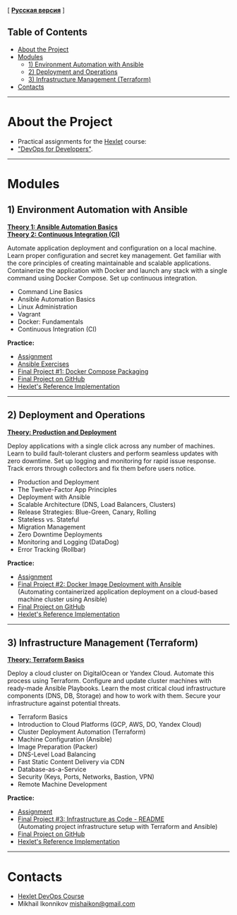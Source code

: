[ **[Русская версия](README.MD)** ]

## Table of Contents
- [About the Project](#about-the-project)
- [Modules](#modules)
  - [1) Environment Automation with Ansible](#1-environment-automation-with-ansible)
  - [2) Deployment and Operations](#2-deployment-and-operations)
  - [3) Infrastructure Management (Terraform)](#3-infrastructure-management-terraform)
- [Contacts](#contacts)

-----

# About the Project
- Practical assignments for the [Hexlet](https://ru.hexlet.io/) course:
- ["DevOps for Developers"](https://lite.al/VpBen).

-----

# Modules

## 1) Environment Automation with Ansible
**[Theory 1: Ansible Automation Basics](https://ru.hexlet.io/courses/ansible)**  
**[Theory 2: Continuous Integration (CI)](https://ru.hexlet.io/courses/github-actions)**

Automate application deployment and configuration on a local machine. Learn proper configuration and secret key management. Get familiar with the core principles of creating maintainable and scalable applications. Containerize the application with Docker and launch any stack with a single command using Docker Compose. Set up continuous integration.

- Command Line Basics
- Ansible Automation Basics
- Linux Administration
- Vagrant
- Docker: Fundamentals
- Continuous Integration (CI)

**Practice:**
- [Assignment](https://ru.hexlet.io/programs/devops-for-programmers/projects/74)
- [Ansible Exercises](./ansible/README.MD)
- [Final Project #1: Docker Compose Packaging](./prj1/README.md)
- [Final Project on GitHub](https://ru.hexlet.io/programs/devops-for-programmers/projects/74)
- [Hexlet's Reference Implementation](https://asciinema.org/a/zVrFYtslVReMsTyqEEetdWUY5)

-----

## 2) Deployment and Operations
**[Theory: Production and Deployment](https://ru.hexlet.io/courses/production-basics)**

Deploy applications with a single click across any number of machines. Learn to build fault-tolerant clusters and perform seamless updates with zero downtime. Set up logging and monitoring for rapid issue response. Track errors through collectors and fix them before users notice.

- Production and Deployment
- The Twelve-Factor App Principles
- Deployment with Ansible
- Scalable Architecture (DNS, Load Balancers, Clusters)
- Release Strategies: Blue-Green, Canary, Rolling
- Stateless vs. Stateful
- Migration Management
- Zero Downtime Deployments
- Monitoring and Logging (DataDog)
- Error Tracking (Rollbar)

**Practice:**
- [Assignment](https://ru.hexlet.io/programs/devops-for-programmers/projects/76)
- [Final Project #2: Docker Image Deployment with Ansible](./prj2/devops-for-programmers-project-76/README.md)  
  (Automating containerized application deployment on a cloud-based machine cluster using Ansible)
- [Final Project on GitHub](https://ru.hexlet.io/programs/devops-for-programmers/projects/76)
- [Hexlet's Reference Implementation](https://asciinema.org/a/v4evn7XjCdou7Yh71IG0ljb0W)

-----

## 3) Infrastructure Management (Terraform)
**[Theory: Terraform Basics](https://ru.hexlet.io/courses/terraform-basics)**

Deploy a cloud cluster on DigitalOcean or Yandex Cloud. Automate this process using Terraform. Configure and update cluster machines with ready-made Ansible Playbooks. Learn the most critical cloud infrastructure components (DNS, DB, Storage) and how to work with them. Secure your infrastructure against potential threats.

- Terraform Basics
- Introduction to Cloud Platforms (GCP, AWS, DO, Yandex Cloud)
- Cluster Deployment Automation (Terraform)
- Machine Configuration (Ansible)
- Image Preparation (Packer)
- DNS-Level Load Balancing
- Fast Static Content Delivery via CDN
- Database-as-a-Service
- Security (Keys, Ports, Networks, Bastion, VPN)
- Remote Machine Development

**Practice:**
- [Assignment](https://ru.hexlet.io/programs/devops-for-programmers/projects/77)
- [Final Project #3: Infrastructure as Code - README](./prj3/devops-for-programmers-project-77/README.md)  
  (Automating project infrastructure setup with Terraform and Ansible)
- [Final Project on GitHub](https://github.com/nujensait/devops-for-programmers-project-77/)
- [Hexlet's Reference Implementation](https://asciinema.org/a/aeg7afREm5TJHn9PT0S465lEa)

-----

# Contacts
- [Hexlet DevOps Course](https://lite.al/VpBen)
- Mikhail Ikonnikov [mishaikon@gmail.com](mailto:mishaikon@gmail.com)
